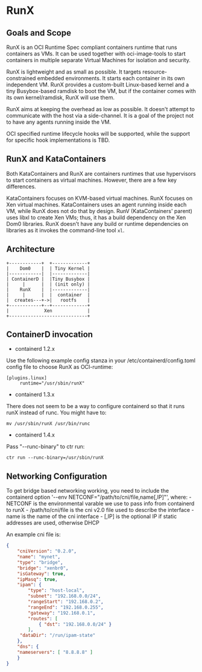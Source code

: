 RunX
====

Goals and Scope
---------------
RunX is an OCI Runtime Spec compliant containers runtime that runs
containers as VMs. It can be used together with oci-image-tools to start
containers in multiple separate Virtual Machines for isolation and
security.

RunX is lightweight and as small as possible. It targets
resource-constrained embedded environments. It starts each container in
its own independent VM. RunX provides a custom-built Linux-based kernel
and a tiny Busybox-based ramdisk to boot the VM, but if the container
comes with its own kernel/ramdisk, RunX will use them.

RunX aims at keeping the overhead as low as possible.  It doesn't
attempt to communicate with the host via a side-channel. It is a goal of
the project not to have any agents running inside the VM.

OCI specified runtime lifecycle hooks will be supported, while the
support for specific hook implementations is TBD.


RunX and KataContainers
-----------------------
Both KataContainers and RunX are containers runtimes that use
hypervisors to start containers as virtual machines. However, there are
a few key differences.

KataContainers focuses on KVM-based virtual machines. RunX focuses
on Xen virtual machines. KataContainers uses an agent running inside
each VM, while RunX does not do that by design. RunV (KataContainers'
parent) uses libxl to create Xen VMs; thus, it has a build dependency
on the Xen Dom0 libraries. RunX doesn't have any build or runtime
dependencies on libraries as it invokes the command-line tool ``xl``.


Architecture
------------
    +------------+  +-------------+
    |    Dom0    |  | Tiny Kernel |
    |------------|  |-------------|
    | ContainerD |  |Tiny Busybox |
    |     |      |  | (init only) |
    |    RunX    |  |-------------|
    |     |      |  |  container  |
    |  creates---+->|   rootfs    |
    +------------+--+-------------+
    |             Xen             |
    +-----------------------------+


ContainerD invocation
---------------------

- containerd 1.2.x

Use the following example config stanza in your
/etc/containerd/config.toml config file to choose RunX as OCI-runtime:

    [plugins.linux]
         runtime="/usr/sbin/runX"

- containerd 1.3.x

There does not seem to be a way to configure containerd so that it runs
runX instead of runc. You might have to:

    mv /usr/sbin/runX /usr/bin/runc

- containerd 1.4.x

Pass "--runc-binary" to ctr run:

    ctr run --runc-binary=/usr/sbin/runX



Networking Configuration
------------------------

To get bridge based networking working, you need to include the containerd
option '--env NETCONF="/path/to/cni/file,name[,IP]"', where:
    - NETCONF is the environmental varable we use to pass info from containerd
      to runX
    - /path/to/cni/file is the cni v2.0 file used to describe the interface
    - name is the name of the cni interface
    - [,IP] is the optional IP if static addresses are used, otherwise DHCP

An example cni file is:

```json
{
    "cniVersion": "0.2.0",
    "name": "mynet",
    "type": "bridge",
    "bridge": "xenbr0",
    "isGateway": true,
    "ipMasq": true,
    "ipam": {
        "type": "host-local",
        "subnet": "192.168.0.0/24",
        "rangeStart": "192.168.0.2",
        "rangeEnd": "192.168.0.255",
        "gateway": "192.168.0.1",
        "routes": [
            { "dst": "192.168.0.0/24" }
        ],
     "dataDir": "/run/ipam-state"
    },
    "dns": {
    "nameservers": [ "8.8.8.8" ]
    }
}
```

